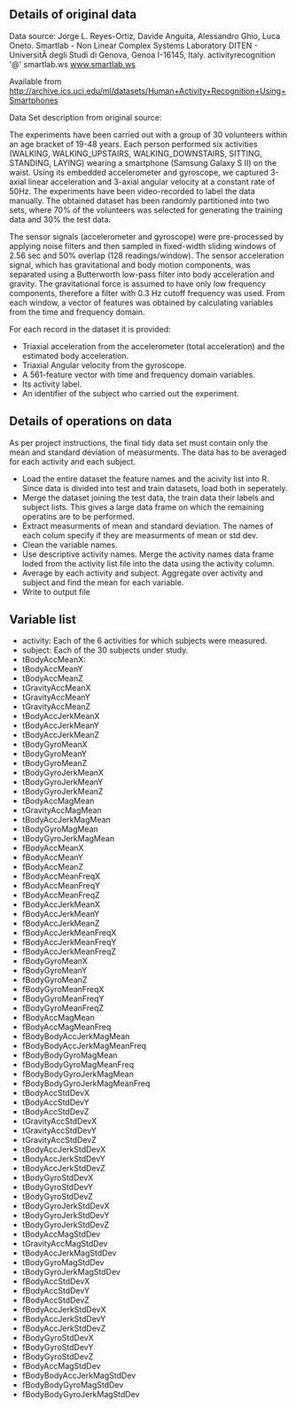 ## Details of original data

Data source:
Jorge L. Reyes-Ortiz, Davide Anguita, Alessandro Ghio, Luca Oneto. 
Smartlab - Non Linear Complex Systems Laboratory 
DITEN - UniversitÃ  degli Studi di Genova, Genoa I-16145, Italy. 
activityrecognition '@' smartlab.ws 
www.smartlab.ws 

Available from http://archive.ics.uci.edu/ml/datasets/Human+Activity+Recognition+Using+Smartphones

Data Set description from original source:

The experiments have been carried out with a group of 30 volunteers within an age bracket of 19-48 years. Each person performed six activities (WALKING, WALKING_UPSTAIRS, WALKING_DOWNSTAIRS, SITTING, STANDING, LAYING) wearing a smartphone (Samsung Galaxy S II) on the waist. Using its embedded accelerometer and gyroscope, we captured 3-axial linear acceleration and 3-axial angular velocity at a constant rate of 50Hz. The experiments have been video-recorded to label the data manually. The obtained dataset has been randomly partitioned into two sets, where 70% of the volunteers was selected for generating the training data and 30% the test data. 

The sensor signals (accelerometer and gyroscope) were pre-processed by applying noise filters and then sampled in fixed-width sliding windows of 2.56 sec and 50% overlap (128 readings/window). The sensor acceleration signal, which has gravitational and body motion components, was separated using a Butterworth low-pass filter into body acceleration and gravity. The gravitational force is assumed to have only low frequency components, therefore a filter with 0.3 Hz cutoff frequency was used. From each window, a vector of features was obtained by calculating variables from the time and frequency domain. 

For each record in the dataset it is provided: 
* Triaxial acceleration from the accelerometer (total acceleration) and the estimated body acceleration. 
* Triaxial Angular velocity from the gyroscope. 
* A 561-feature vector with time and frequency domain variables. 
* Its activity label. 
* An identifier of the subject who carried out the experiment.




## Details of operations on data

As per project instructions, the final tidy data set must contain only the mean and standard deviation of measurments. The data has to be averaged for each  activity and each subject. 

* Load the entire dataset the feature names and the acivity list into R. Since data is divided into test and train datasets, load both in seperately.
* Merge the dataset joining the test data, the train data their labels and subject lists. This gives a large data frame on which the remaining operatins are to be performed.
* Extract measurments of mean and standard deviation. The names of each colum specify if they are measurments of mean or std dev. 
* Clean the variable names. 
* Use descriptive activity names. Merge the activity names data frame loded from the activity list file into the data using the activity column.
* Average by each activity and subject. Aggregate over activity and subject and find the mean for each variable.
* Write to output file




## Variable list

* activity: Each of the 6 activities for which subjects were measured.
* subject: Each of the 30 subjects under study.
* tBodyAccMeanX: 
* tBodyAccMeanY
* tBodyAccMeanZ
* tGravityAccMeanX
* tGravityAccMeanY
* tGravityAccMeanZ
* tBodyAccJerkMeanX
* tBodyAccJerkMeanY
* tBodyAccJerkMeanZ
* tBodyGyroMeanX
* tBodyGyroMeanY
* tBodyGyroMeanZ
* tBodyGyroJerkMeanX
* tBodyGyroJerkMeanY
* tBodyGyroJerkMeanZ
* tBodyAccMagMean
* tGravityAccMagMean
* tBodyAccJerkMagMean
* tBodyGyroMagMean
* tBodyGyroJerkMagMean
* fBodyAccMeanX
* fBodyAccMeanY
* fBodyAccMeanZ
* fBodyAccMeanFreqX
* fBodyAccMeanFreqY
* fBodyAccMeanFreqZ
* fBodyAccJerkMeanX
* fBodyAccJerkMeanY
* fBodyAccJerkMeanZ
* fBodyAccJerkMeanFreqX
* fBodyAccJerkMeanFreqY
* fBodyAccJerkMeanFreqZ
* fBodyGyroMeanX
* fBodyGyroMeanY
* fBodyGyroMeanZ
* fBodyGyroMeanFreqX
* fBodyGyroMeanFreqY
* fBodyGyroMeanFreqZ
* fBodyAccMagMean
* fBodyAccMagMeanFreq
* fBodyBodyAccJerkMagMean
* fBodyBodyAccJerkMagMeanFreq
* fBodyBodyGyroMagMean
* fBodyBodyGyroMagMeanFreq
* fBodyBodyGyroJerkMagMean
* fBodyBodyGyroJerkMagMeanFreq
* tBodyAccStdDevX
* tBodyAccStdDevY
* tBodyAccStdDevZ
* tGravityAccStdDevX
* tGravityAccStdDevY
* tGravityAccStdDevZ
* tBodyAccJerkStdDevX
* tBodyAccJerkStdDevY
* tBodyAccJerkStdDevZ
* tBodyGyroStdDevX
* tBodyGyroStdDevY
* tBodyGyroStdDevZ
* tBodyGyroJerkStdDevX
* tBodyGyroJerkStdDevY
* tBodyGyroJerkStdDevZ
* tBodyAccMagStdDev
* tGravityAccMagStdDev
* tBodyAccJerkMagStdDev
* tBodyGyroMagStdDev
* tBodyGyroJerkMagStdDev
* fBodyAccStdDevX
* fBodyAccStdDevY
* fBodyAccStdDevZ
* fBodyAccJerkStdDevX
* fBodyAccJerkStdDevY
* fBodyAccJerkStdDevZ
* fBodyGyroStdDevX
* fBodyGyroStdDevY
* fBodyGyroStdDevZ
* fBodyAccMagStdDev
* fBodyBodyAccJerkMagStdDev
* fBodyBodyGyroMagStdDev
* fBodyBodyGyroJerkMagStdDev
